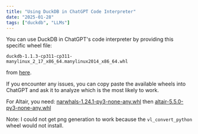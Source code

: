 ```yaml
---
title: "Using DuckDB in ChatGPT Code Interpreter"
date: "2025-01-28"
tags: ["duckdb", "LLMs"]
---
```


You can use DuckDB in ChatGPT's code interpreter by providing this specific wheel file:

`duckdb-1.1.3-cp311-cp311-manylinux_2_17_x86_64.manylinux2014_x86_64.whl`

from [here](https://pypi.org/project/duckdb/#files).

If you encounter any issues, you can copy paste the available wheels into ChatGPT and ask it to analyze which is the most likely to work.

For Altair, you need:
[narwhals-1.24.1-py3-none-any.whl](https://files.pythonhosted.org/packages/68/0e/882f7c0e073bf1f310dce159af6186826ca9b8ee7c170771c23e52a373dc/narwhals-1.24.1-py3-none-any.whl) then
[altair-5.5.0-py3-none-any.whl](https://files.pythonhosted.org/packages/aa/f3/0b6ced594e51cc95d8c1fc1640d3623770d01e4969d29c0bd09945fafefa/altair-5.5.0-py3-none-any.whl)

Note: I could not get png generation to work because the `vl_convert_python` wheel would not install.